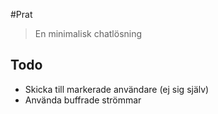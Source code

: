 #Prat
>En minimalisk chatlösning

## Todo
- Skicka till markerade användare (ej sig själv)
- Använda buffrade strömmar
